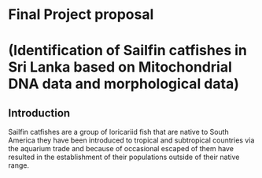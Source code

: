 # Final Project proposal
# (Identification of Sailfin catfishes in Sri Lanka based on Mitochondrial DNA data and morphological data)

## Introduction
Sailfin catfishes are a group of loricariid fish that are native to South America they have been introduced to tropical and subtropical countries via the aquarium trade and because of occasional escaped of them have resulted in the establishment of their populations outside of their native range.
 

